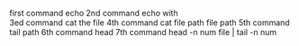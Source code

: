 first command echo
2nd command echo with \
3ed command cat the file
4th command cat file path file path
5th command tail path
6th command head
 7th command head -n num file | tail -n num

